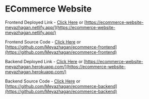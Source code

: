 # ECommerce Website

Frontend Deployed Link - [Click Here](https://ecommerce-website-meyazhagan.netlify.app/) or [https://ecommerce-website-meyazhagan.netlify.app/](https://ecommerce-website-meyazhagan.netlify.app/)

Frontend Source Code - [Click Here](https://github.com/Meyazhagan/ecommerce-frontend) or [https://github.com/Meyazhagan/ecommerce-frontend](https://github.com/Meyazhagan/ecommerce-frontend)

Backend Deployed Link - [Click Here](https://ecommerce-website-meyazhagan.herokuapp.com/) or [https://ecommerce-website-meyazhagan.herokuapp.com/](https://ecommerce-website-meyazhagan.herokuapp.com/)

Backend Source Code - [Click Here](https://github.com/Meyazhagan/ecommerce-backend) or [https://github.com/Meyazhagan/ecommerce-backend](https://github.com/Meyazhagan/ecommerce-backend)
